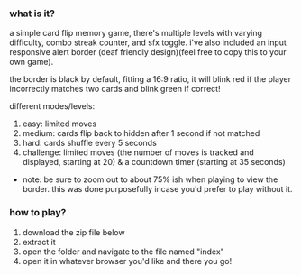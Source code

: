 ### what is it?

a simple card flip memory game, there's multiple levels with varying difficulty, combo streak counter, and sfx toggle. i've also included an input responsive alert border (deaf friendly design)(feel free to copy this to your own game).

the border is black by default, fitting a 16:9 ratio, it will blink red if the player incorrectly matches two cards and blink green if correct!

different modes/levels:
1. easy: limited moves
2. medium: cards flip back to hidden after 1 second if not matched
3. hard: cards shuffle every 5 seconds
4. challenge: limited moves (the number of moves is tracked and displayed, starting at 20) & a countdown timer (starting at 35 seconds)

- note: be sure to zoom out to about 75% ish when playing to view the border. this was done purposefully incase you'd prefer to play without it.

### how to play?

1. download the zip file below
2. extract it
3. open the folder and navigate to the file named "index"
4. open it in whatever browser you'd like and there you go!
